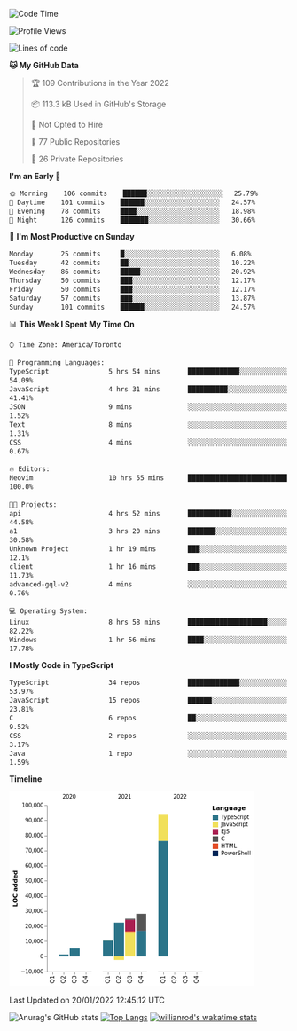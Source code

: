 <!--START_SECTION:waka-->
![Code Time](http://img.shields.io/badge/Code%20Time-118%20hrs%207%20mins-blue)

![Profile Views](http://img.shields.io/badge/Profile%20Views-5-blue)

![Lines of code](https://img.shields.io/badge/From%20Hello%20World%20I%27ve%20Written-184%20Thousand%20lines%20of%20code-blue)

**🐱 My GitHub Data** 

> 🏆 109 Contributions in the Year 2022
 > 
> 📦 113.3 kB Used in GitHub's Storage 
 > 
> 🚫 Not Opted to Hire
 > 
> 📜 77 Public Repositories 
 > 
> 🔑 26 Private Repositories  
 > 
**I'm an Early 🐤** 

```text
🌞 Morning    106 commits    ██████░░░░░░░░░░░░░░░░░░░   25.79% 
🌆 Daytime    101 commits    ██████░░░░░░░░░░░░░░░░░░░   24.57% 
🌃 Evening    78 commits     ████░░░░░░░░░░░░░░░░░░░░░   18.98% 
🌙 Night      126 commits    ███████░░░░░░░░░░░░░░░░░░   30.66%

```
📅 **I'm Most Productive on Sunday** 

```text
Monday       25 commits     █░░░░░░░░░░░░░░░░░░░░░░░░   6.08% 
Tuesday      42 commits     ██░░░░░░░░░░░░░░░░░░░░░░░   10.22% 
Wednesday    86 commits     █████░░░░░░░░░░░░░░░░░░░░   20.92% 
Thursday     50 commits     ███░░░░░░░░░░░░░░░░░░░░░░   12.17% 
Friday       50 commits     ███░░░░░░░░░░░░░░░░░░░░░░   12.17% 
Saturday     57 commits     ███░░░░░░░░░░░░░░░░░░░░░░   13.87% 
Sunday       101 commits    ██████░░░░░░░░░░░░░░░░░░░   24.57%

```


📊 **This Week I Spent My Time On** 

```text
⌚︎ Time Zone: America/Toronto

💬 Programming Languages: 
TypeScript               5 hrs 54 mins       █████████████░░░░░░░░░░░░   54.09% 
JavaScript               4 hrs 31 mins       ██████████░░░░░░░░░░░░░░░   41.41% 
JSON                     9 mins              ░░░░░░░░░░░░░░░░░░░░░░░░░   1.52% 
Text                     8 mins              ░░░░░░░░░░░░░░░░░░░░░░░░░   1.31% 
CSS                      4 mins              ░░░░░░░░░░░░░░░░░░░░░░░░░   0.67%

🔥 Editors: 
Neovim                   10 hrs 55 mins      █████████████████████████   100.0%

🐱‍💻 Projects: 
api                      4 hrs 52 mins       ███████████░░░░░░░░░░░░░░   44.58% 
a1                       3 hrs 20 mins       ███████░░░░░░░░░░░░░░░░░░   30.58% 
Unknown Project          1 hr 19 mins        ███░░░░░░░░░░░░░░░░░░░░░░   12.1% 
client                   1 hr 16 mins        ███░░░░░░░░░░░░░░░░░░░░░░   11.73% 
advanced-gql-v2          4 mins              ░░░░░░░░░░░░░░░░░░░░░░░░░   0.76%

💻 Operating System: 
Linux                    8 hrs 58 mins       ████████████████████░░░░░   82.22% 
Windows                  1 hr 56 mins        ████░░░░░░░░░░░░░░░░░░░░░   17.78%

```

**I Mostly Code in TypeScript** 

```text
TypeScript               34 repos            █████████████░░░░░░░░░░░░   53.97% 
JavaScript               15 repos            ██████░░░░░░░░░░░░░░░░░░░   23.81% 
C                        6 repos             ██░░░░░░░░░░░░░░░░░░░░░░░   9.52% 
CSS                      2 repos             ░░░░░░░░░░░░░░░░░░░░░░░░░   3.17% 
Java                     1 repo              ░░░░░░░░░░░░░░░░░░░░░░░░░   1.59%

```


**Timeline**

![Chart not found](https://raw.githubusercontent.com/wise-introvert/wise-introvert/master/charts/bar_graph.png) 


 Last Updated on 20/01/2022 12:45:12 UTC
<!--END_SECTION:waka-->

![Anurag's GitHub stats](https://github-readme-stats.vercel.app/api?username=wise-introvert&count_private=true&show_icons=true)
[![Top Langs](https://github-readme-stats.vercel.app/api/top-langs/?username=wise-introvert&langs_count=10)](https://github.com/anuraghazra/github-readme-stats)
[![willianrod's wakatime stats](https://github-readme-stats.vercel.app/api/wakatime?username=wiseintrovert)](https://github.com/anuraghazra/github-readme-stats)

